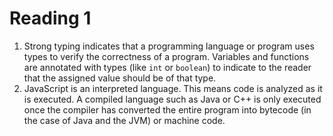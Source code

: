 # Reading 1

1. Strong typing indicates that a programming language or program uses types to verify the correctness of a program. Variables and functions are annotated with types (like `int` or `boolean`) to indicate to the reader that the assigned value should be of that type.
2. JavaScript is an interpreted language. This means code is analyzed as it is executed. A compiled language such as Java or C++ is only executed once the compiler has converted the entire program into bytecode (in the case of Java and the JVM) or machine code.
